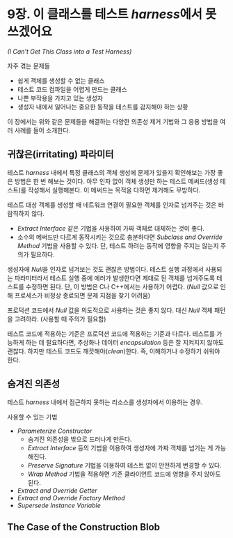 # 9장. 이 클래스를 테스트 *harness*에서 못 쓰겠어요
*(I Can’t Get This Class into a Test Harness)*

자주 겪는 문제들

* 쉽게 객체를 생성할 수 없는 클래스
* 테스트 코드 컴파일을 어렵게 만드는 클래스
* 나쁜 부작용을 가지고 있는 생성자
* 생성자 내에서 일어나는 중요한 동작을 테스트를 감지해야 하는 상황

이 장에서는 위와 같은 문제들을 해결하는 다양한 의존성 제거 기법와 그 응용 방법을 여러 사례를 들어 소개한다.

## 귀찮은(irritating) 파라미터

테스트 *harness* 내에서 특정 클래스의 객체 생성에 문제가 있을지 확인해보는 가장 좋은 방법은 한 번 해보는 것이다. 아무 인자 없이 객체 생성만 하는 테스트 메써드(생성 테스트)를 작성해서 실행해본다. 이 메써드는 목적을 다하면 제거해도 무방하다.

테스트 대상 객체를 생성할 때 네트워크 연결이 필요한 객체를 인자로 넘겨주는 것은 바람직하지 않다.

* *Extract Interface* 같은 기법을 사용하여 가짜 객체로 대체하는 것이 좋다.
* 소수의 메써드만 다르게 동작시키는 것으로 충분하다면 *Subclass and Override Method* 기법을 사용할 수 있다. 단, 테스트 하려는 동작에 영향을 주지는 않는지 주의가 필요하다.

생성자에 *Null*을 인자로 넘겨보는 것도 괜찮은 방법이다. 테스트 실행 과정에서 사용되는 파라미터라서 테스트 실행 중에 에러가 발생한다면 제대로 된 객체를 넘겨주도록 테스트를 수정하면 된다. 단, 이 방법은 C나 C++에서는 사용하기 어렵다. (*Null* 값으로 인해 프로세스가 비정상 종료되면 문제 지점을 찾기 어려움)

프로덕션 코드에서 *Null* 값을 의도적으로 사용하는 것은 좋지 않다. 대신 *Null* 객체 패턴을 고려하라. (사용할 때 주의가 필요함)

테스트 코드에 적용하는 기준은 프로덕션 코드에 적용하는 기준과 다르다. 테스트를 가능하게 하는 데 필요하다면, 추상화나 데이터 *encapsulation* 등은 잘 지켜지지 않아도 괜찮다. 하지만 테스트 코드도 깨끗해야(*clean*)한다. 즉, 이해하거나 수정하기 쉬워야 한다.

## 숨겨진 의존성

테스트 *harness* 내에서 접근하지 못하는 리소스를 생성자에서 이용하는 경우.

사용할 수 있는 기법

* *Parameterize Constructor*
    * 숨겨진 의존성을 밖으로 드러나게 만든다.
    * *Extract Interface* 등의 기법을 이용하여 생성자에 가짜 객체를 넘기는 게 가능해진다.
    * *Preserve Signature* 기법을 이용하여 테스트 없이 안전하게 변경할 수 있다.
    * *Wrap Method* 기법을 적용하면 기존 클라이언트 코드에 영향을 주지 않아도 된다.
* *Extract and Override Getter*
* *Extract and Override Factory Method*
* *Supersede Instance Variable*

## The Case of the Construction Blob

